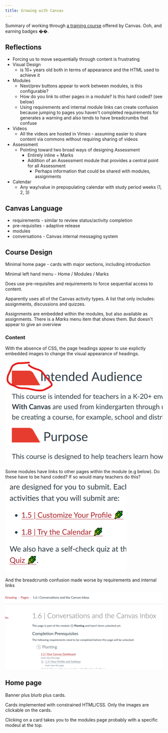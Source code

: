 ```yaml
---
title: Growing with Canvas
---
```

Summary of working through [a training course](https://www.canvas.net/browse/cn-pd/courses/growing-with-canvas) offered by Canvas. Ooh, and earning badges ��.

## Reflections

- Forcing us to move sequentially through content is frustrating
- Visual Design	
  - is 10+ years old both in terms of appearance and the HTML used to achieve it
- Modules
  - Next/prev buttons appear to work between modules, is this configurable?
  - How do you link to other pages in a module? Is this hard coded? (see below)
  - Using requirements and internal module links can create confusion because jumping to pages you haven't completed requirements for generates a warning and also tends to have breadcrumbs that confuse
- Videos
  - All the videos are hosted in Vimeo - assuming easier to share content via commons without requiring sharing of videos
- Assessment
  - Pointing toward two broad ways of designing Assessment
    - Entirely inline + Marks
    - Addition of an Assessment module that provides a central point for all Assessment
      - Perhaps information that could be shared with modules, assignments
- Calendar
  - Any way/value in prepopulating calendar with study period weeks (1, 2, 3)

## Canvas Language

- requirements - similar to review status/activity completion
- pre-requisites - adaptive release
- modules
- conversations - Canvas internal messaging system

## Course Design

Minimal home page - cards with major sections, including introduction

Minimal left hand menu - Home / Modules / Marks

Does use pre-requisites and requirements to force sequential access to content.

Apparently uses all of the Canvas activity types. A list that only includes: assignments, discussions and quizzes.

Assignments are embedded within the modules, but also available as assignments.  There is a _Marks_ menu item that shows them. But doesn't appear to give an overview

### Content

With the absence of CSS, the page headings appear to use explictly embedded images to change the visual appearance of headings.

![](images/headingsWithImages.png)

Some modules have links to other pages within the module (e.g below). Do these have to be hand coded? If so would many teachers do this?  

![](images/moduleInternalLinks.png)

And the breadcrumb confusion made worse by requirements and internal links

![](images/lostInModules.png)


## Home page

Banner plus blurb plus cards.

Cards implemented with constrained HTML/CSS. Only the images are clickable on the cards.

Clicking on a card takes you to the modules page probably with a specific modeul at the top.